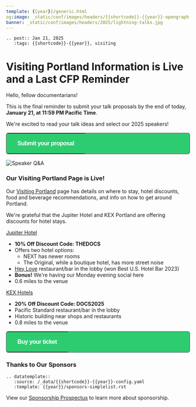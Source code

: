 ```yaml
---
template: {{year}}/generic.html
og:image: _static/conf/images/headers/{{shortcode}}-{{year}}-opengraph.jpg
banner: _static/conf/images/headers/2025/lightning-talks.jpg
---
```


```{eval-rst}
.. post:: Jan 21, 2025
   :tags: {{shortcode}}-{{year}}, visiting
```

# Visiting Portland Information is Live and a Last CFP Reminder

Hello, fellow documentarians!

This is the final reminder to submit your talk proposals by the end of today, **January 21, at 11:59 PM Pacific Time**.

We're excited to read your talk ideas and select our 2025 speakers!

<p>
<table border="0" cellpadding="0" cellspacing="0" style="background-color:#2ECC71; border:1px solid #4a4a4a; border-radius:5px;">
  <tr>
    <td align="center" valign="middle" style="color:#FFFFFF; font-family:Helvetica, Arial, sans-serif; font-size:16px; font-weight:bold; letter-spacing:-.5px; line-height:150%; padding-top:15px; padding-right:30px; padding-bottom:15px; padding-left:30px;">
      <a href="https://www.writethedocs.org/conf/{{shortcode}}/{{year}}/cfp/" target="_blank" style="color:#FFFFFF; text-decoration:none; border-bottom: none;">Submit your proposal</a>
    </td>
  </tr>
</table>
</p>

![Speaker Q&A](/_static/conf/images/pages/speaker-qa.jpg)

### Our Visiting Portland Page is Live!

Our [Visiting Portland](https://www.writethedocs.org/conf/{{shortcode}}/{{year}}/visiting/) page has details on where to stay, hotel discounts, food and beverage recommendations, and info on how to get around Portland.

We're grateful that the Jupiter Hotel and KEX Portland are offering discounts for hotel stays.

[Jupiter Hotel](https://www.jupiterhotel.com/)

- **10% Off Discount Code: THEDOCS**
- Offers two hotel options:
  - NEXT has newer rooms
  - The Original, while a boutique hotel, has more street noise
- [Hey Love](https://www.heylovepdx.com/) restaurant/bar in the lobby (won Best U.S. Hotel Bar 2023)
- **Bonus!** We're having our Monday evening social here
- 0.6 miles to the venue

[KEX Hotels](https://kexhotels.com/)

- **20% Off Discount Code: DOCS2025**
- Pacific Standard restaurant/bar in the lobby
- Historic building near shops and restaurants
- 0.8 miles to the venue

<p>
<table border="0" cellpadding="0" cellspacing="0" style="background-color:#2ECC71; border:1px solid #4a4a4a; border-radius:5px;">
  <tr>
    <td align="center" valign="middle" style="color:#FFFFFF; font-family:Helvetica, Arial, sans-serif; font-size:16px; font-weight:bold; letter-spacing:-.5px; line-height:150%; padding-top:15px; padding-right:30px; padding-bottom:15px; padding-left:30px;">
      <a href="https://www.writethedocs.org/conf/{{shortcode}}/{{year}}/tickets/" target="_blank" style="color:#FFFFFF; text-decoration:none; border-bottom: none;">Buy your ticket</a>
    </td>
  </tr>
</table>
</p>

### Thanks to Our Sponsors

```{eval-rst}
.. datatemplate::
   :source: /_data/{{shortcode}}-{{year}}-config.yaml
   :template: {{year}}/sponsors-simplelist.rst
```

View our [Sponsorship Prospectus](https://www.writethedocs.org/conf/{{shortcode}}/{{year}}/sponsors/prospectus/) to learn more about sponsorship.
